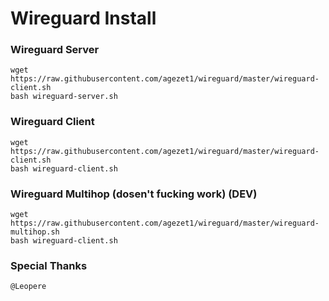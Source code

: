 # Wireguard Install

### Wireguard Server
```
wget https://raw.githubusercontent.com/agezet1/wireguard/master/wireguard-client.sh
bash wireguard-server.sh
```
### Wireguard Client
```
wget https://raw.githubusercontent.com/agezet1/wireguard/master/wireguard-client.sh
bash wireguard-client.sh
```
### Wireguard Multihop (dosen't fucking work) (DEV)
```
wget https://raw.githubusercontent.com/agezet1/wireguard/master/wireguard-multihop.sh
bash wireguard-client.sh
```
### Special Thanks
```
@Leopere
```
